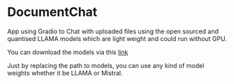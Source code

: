 # DocumentChat

App using Gradio to 
Chat with uploaded files using the open sourced and quantised LLAMA models which are light weight and could run without GPU.

You can download the models via this [link](https://huggingface.co/TheBloke/Llama-2-7B-Chat-GGUF)

Just by replacing the path to models, you can use any kind of model weights whether it be LLAMA or Mistral.
